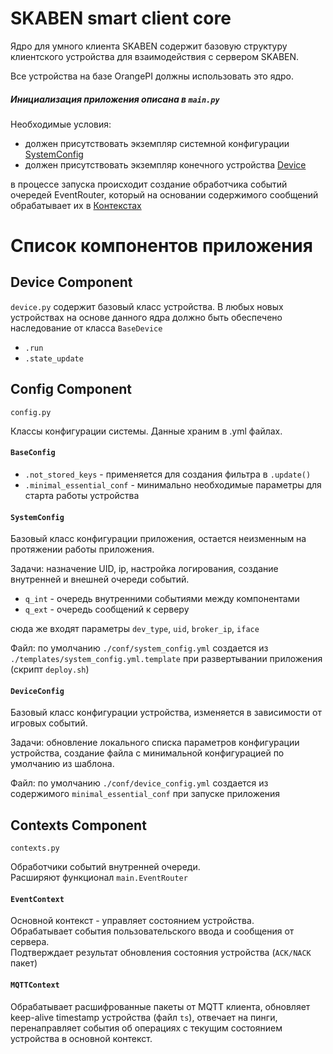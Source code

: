 # **SKABEN smart client core**

Ядро для умного клиента SKABEN cодержит базовую структуру клиентского устройства для взаимодействия с сервером SKABEN.

Все устройства на базе OrangePI должны использовать это ядро.

##### Инициализация приложения описана в `main.py`

Необходимые условия:

- должен присутствовать экземпляр системной конфигурации [SystemConfig](#config-component)
- должен присутствовать экземпляр конечного устройства [Device](#device-component)

в процессе запуска происходит создание обработчика событий очередей EventRouter, который на основании содержимого сообщений обрабатывает их в [Контекстах](#contexts-component)

# Список компонентов приложения

## Device Component 

`device.py` cодержит базовый класс устройства.
В любых новых устройствах на основе данного ядра должно быть обеспечено наследование от класса `BaseDevice`

- `.run` 
- `.state_update`

## Config Component

`config.py` 

Классы конфигурации системы.
Данные храним в .yml файлах.

#### `BaseConfig`

- `.not_stored_keys` - применяется для создания фильтра в `.update()`
- `.minimal_essential_conf` - минимально необходимые параметры для старта работы устройства

#### `SystemConfig`

Базовый класс конфигурации приложения, остается неизменным на протяжении работы приложения.

Задачи: назначение UID, ip, настройка логирования, создание внутренней и внешней очереди событий.

- `q_int` - очередь внутренними событиями между компонентами
- `q_ext` - очередь сообщений к серверу

сюда же входят параметры `dev_type`, `uid`, `broker_ip`, `iface`

Файл: по умолчанию `./conf/system_config.yml` создается из `./templates/system_config.yml.template` при развертывании приложения (скрипт `deploy.sh`) 

#### `DeviceConfig`

Базовый класс конфигурации устройства, изменяется в зависимости от игровых событий.

Задачи: обновление локального списка параметров конфигурации устройства, создание файла с минимальной конфигурацией по умолчанию из шаблона.

Файл: по умолчанию `./conf/device_config.yml` создается из содержимого `minimal_essential_conf` при запуске приложения

## Contexts Component

`contexts.py`

Обработчики событий внутренней очереди.\
Расширяют функционал `main.EventRouter`

#### `EventContext`  

Основной контекст - управляет состоянием устройства.\
Обрабатывает события пользовательского ввода и сообщения от сервера.\
Подтверждает результат обновления состояния устройства (`ACK/NACK` пакет)

#### `MQTTContext`

Обрабатывает расшифрованные пакеты от MQTT клиента,
обновляет keep-alive timestamp устройства (файл `ts`), отвечает на пинги, перенаправляет события об операциях с текущим состоянием устройства в основной контекст. 